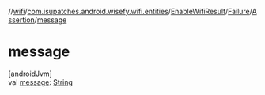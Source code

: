 //[wifi](../../../../../index.md)/[com.isupatches.android.wisefy.wifi.entities](../../../index.md)/[EnableWifiResult](../../index.md)/[Failure](../index.md)/[Assertion](index.md)/[message](message.md)

# message

[androidJvm]\
val [message](message.md): [String](https://kotlinlang.org/api/latest/jvm/stdlib/kotlin/-string/index.html)
